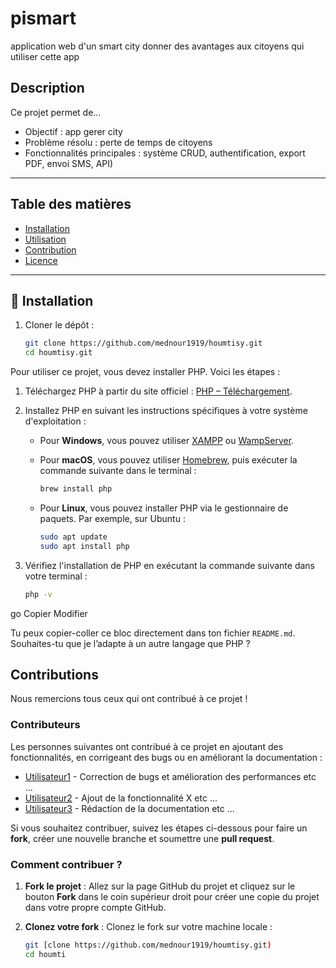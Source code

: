 # pismart


application web d'un smart city donner des avantages aux citoyens qui utiliser cette app

## Description

Ce projet permet de...

-  Objectif : app gerer city 
- Problème résolu : perte de temps de citoyens 
- Fonctionnalités principales : système CRUD, authentification, export PDF, envoi SMS, API)

---

##  Table des matières

- [Installation](#installation)
- [Utilisation](#utilisation)
- [Contribution](#contribution)
- [Licence](#licence)

---

## 🔧 Installation

1. Cloner le dépôt :
   ```bash
   git clone https://github.com/mednour1919/houmtisy.git
   cd houmtisy.git

Pour utiliser ce projet, vous devez installer PHP. Voici les étapes :

1. Téléchargez PHP à partir du site officiel : [PHP – Téléchargement](https://www.php.net/downloads.php).
2. Installez PHP en suivant les instructions spécifiques à votre système d'exploitation :

   - Pour **Windows**, vous pouvez utiliser [XAMPP](https://www.apachefriends.org/fr/index.html) ou [WampServer](http://www.wampserver.com/).

   - Pour **macOS**, vous pouvez utiliser [Homebrew](https://brew.sh/), puis exécuter la commande suivante dans le terminal :
     ```bash
     brew install php
     ```

   - Pour **Linux**, vous pouvez installer PHP via le gestionnaire de paquets. Par exemple, sur Ubuntu :
     ```bash
     sudo apt update
     sudo apt install php
     ```

3. Vérifiez l'installation de PHP en exécutant la commande suivante dans votre terminal :
   ```bash
   php -v
go
Copier
Modifier

Tu peux copier-coller ce bloc directement dans ton fichier `README.md`. Souhaites-tu que je l’adapte à un autre langage que PHP ?


## Contributions

Nous remercions tous ceux qui ont contribué à ce projet !

### Contributeurs

Les personnes suivantes ont contribué à ce projet en ajoutant des fonctionnalités, en corrigeant des bugs ou en améliorant la documentation :

- [Utilisateur1](https://github.com/maissasaidani) - Correction de bugs et amélioration des performances etc ...
- [Utilisateur2](https://github.com/yaacoubikhalil) - Ajout de la fonctionnalité X etc ...
- [Utilisateur3](https://github.com/mednour1919) - Rédaction de la documentation etc ...

Si vous souhaitez contribuer, suivez les étapes ci-dessous pour faire un **fork**, créer une nouvelle branche et soumettre une **pull request**.

### Comment contribuer ?

1. **Fork le projet** : Allez sur la page GitHub du projet et cliquez sur le bouton **Fork** dans le coin supérieur droit pour créer une copie du projet dans votre propre compte GitHub.

2. **Clonez votre fork** : Clonez le fork sur votre machine locale :
   ```bash
   git [clone https://github.com/mednour1919/houmtisy.git)
   cd houmti
   ```






